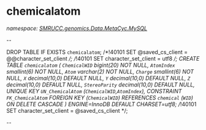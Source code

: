 ﻿# chemicalatom
_namespace: [SMRUCC.genomics.Data.MetaCyc.MySQL](./index.md)_

--
 
 DROP TABLE IF EXISTS `chemicalatom`;
 /*!40101 SET @saved_cs_client = @@character_set_client */;
 /*!40101 SET character_set_client = utf8 */;
 CREATE TABLE `chemicalatom` (
 `ChemicalWID` bigint(20) NOT NULL,
 `AtomIndex` smallint(6) NOT NULL,
 `Atom` varchar(2) NOT NULL,
 `Charge` smallint(6) NOT NULL,
 `X` decimal(10,0) DEFAULT NULL,
 `Y` decimal(10,0) DEFAULT NULL,
 `Z` decimal(10,0) DEFAULT NULL,
 `StereoParity` decimal(10,0) DEFAULT NULL,
 UNIQUE KEY `UN_ChemicalAtom` (`ChemicalWID`,`AtomIndex`),
 CONSTRAINT `FK_ChemicalAtom` FOREIGN KEY (`ChemicalWID`) REFERENCES `chemical` (`WID`) ON DELETE CASCADE
 ) ENGINE=InnoDB DEFAULT CHARSET=utf8;
 /*!40101 SET character_set_client = @saved_cs_client */;
 
 --




